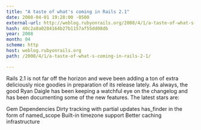 ```yaml
---
title: "A taste of what's coming in Rails 2.1"
date: 2008-04-01 19:28:00 -0500
external-url: http://weblog.rubyonrails.org/2008/4/1/a-taste-of-what-s-coming-in-rails-2-1/
hash: 40c2a8a0284164b27b1157af55dd08db
year: 2008
month: 04
scheme: http
host: weblog.rubyonrails.org
path: /2008/4/1/a-taste-of-what-s-coming-in-rails-2-1/

---
```


Rails 2.1 is not far off the horizon and weve been adding a ton of extra deliciously nice goodies in preparation of its release lately. As always, the good Ryan Daigle has been keeping a watchful eye on the changelog and has been documenting some of the new features. The latest stars are:




Gem Dependencies
Dirty tracking with partial updates
has_finder in the form of named_scope
Built-in timezone support
Better caching infrastructure

